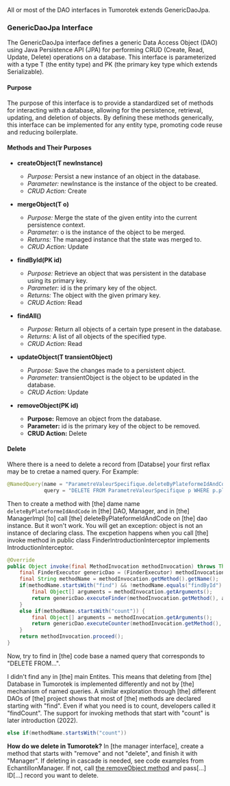 All or most of the DAO interfaces in Tumorotek extends GenericDaoJpa. 

### GenericDaoJpa Interface
The GenericDaoJpa interface defines a generic Data Access Object (DAO) using Java Persistence API (JPA) for performing CRUD (Create, Read, Update, Delete) operations on a database. This interface is parameterized with a type T (the entity type) and PK (the primary key type which extends Serializable).

#### Purpose
The purpose of this interface is to provide a standardized set of methods for interacting with a database, allowing for the persistence, retrieval, updating, and deletion of objects. By defining these methods generically, this interface can be implemented for any entity type, promoting code reuse and reducing boilerplate.

#### Methods and Their Purposes
- **createObject(T newInstance)**
  - *Purpose:* Persist a new instance of an object in the database.
  - *Parameter:* newInstance is the instance of the object to be created.
  - *CRUD Action:* Create

- **mergeObject(T o)**
  - *Purpose:* Merge the state of the given entity into the current persistence context.
  - *Parameter:* o is the instance of the object to be merged.
  - *Returns:* The managed instance that the state was merged to.
  - *CRUD Action:* Update

- **findById(PK id)**
  - *Purpose:* Retrieve an object that was persistent in the database using its primary key.
  - *Parameter:* id is the primary key of the object.
  - *Returns:* The object with the given primary key.
  - *CRUD Action:* Read

- **findAll()**
  - *Purpose:* Return all objects of a certain type present in the database.
  - *Returns:* A list of all objects of the specified type.
  - *CRUD Action:* Read

- **updateObject(T transientObject)**
  - *Purpose:* Save the changes made to a persistent object.
  - *Parameter:* transientObject is the object to be updated in the database.
  - *CRUD Action:* Update

- **removeObject(PK id)**
  	- **Purpose:** Remove an object from the database.
  	- **Parameter:** id is the primary key of the object to be removed.
  	- **CRUD Action:** Delete

#### Delete
Where there is a need to delete a record from [Databse] your first reflax may be to cretae a named query. For Example:

```java
@NamedQuery(name = "ParametreValeurSpecifique.deleteByPlateformeIdAndCode",
            query = "DELETE FROM ParametreValeurSpecifique p WHERE p.plateformeId = ?1 AND p.code = ?2")
```

Then to create a method with [the] dame name `deleteByPlateformeIdAndCode` in [the] DAO, Manager, and in [the] ManagerImpl [to] call [the] deleteByPlateformeIdAndCode on [the] dao instance. But it won't work. You will get an exception: object is not an instance of declaring class. The excpetion happens when you call [the] invoke method in public class FinderIntroductionInterceptor implements IntroductionInterceptor.

```java
@Override
public Object invoke(final MethodInvocation methodInvocation) throws Throwable {
    final FinderExecutor genericDao = (FinderExecutor) methodInvocation.getThis();
    final String methodName = methodInvocation.getMethod().getName();
    if(methodName.startsWith("find") && !methodName.equals("findById") && !methodName.equals("findAll")) {
        final Object[] arguments = methodInvocation.getArguments();
        return genericDao.executeFinder(methodInvocation.getMethod(), arguments);
    }
    else if(methodName.startsWith("count")) {
        final Object[] arguments = methodInvocation.getArguments();
        return genericDao.executeCounter(methodInvocation.getMethod(), arguments);         
    }
    return methodInvocation.proceed();
}
```

Now, try to find in [the] code base a named query that corresponds to "DELETE FROM...".

I didn't find any in [the] main Entites. This means that deleting from [the] Database in Tumorotek is implemented differently and not by [the] mechanism of named queries. A similar exploration through [the] different DAOs of [the] project shows that most of [the] methods are declared starting with "find". Even if what you need is to count, developers called it "findCount". The support for invoking methods that start with "count" is later introduction (2022). 

```java
else if(methodName.startsWith("count"))
```

**How do we delete in Tumorotek?** In [the manager interface], create a method that starts with "remove" and not "delete", and finish it with "Manager". If deleting in cascade is needed, see code examples from EchantillonManager. If not, call [the removeObject method](#methods-and-their-purposes) and pass[...] ID[...] record you want to delete.